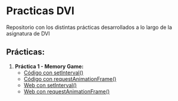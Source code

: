 # Practicas DVI

Repositorio con los distintas prácticas desarrollados a lo largo de la asignatura de DVI

## Prácticas:
  1. **Práctica 1 - Memory Game:**
      * [Código con setInterval()](https://github.com/evivar/Practicas_DVI/tree/master/MemoryGame%20setInterval)
      * [Código con requestAnimationFrame()](https://github.com/evivar/Practicas_DVI/tree/master/MemoryGame)
      * [Web con setInterval()](https://evivar.github.io/Practicas_DVI/MemoryGame%20setInterval/index.html)
      * [Web con requestAnimationFrame()](https://evivar.github.io/Practicas_DVI/MemoryGame/index.html)
